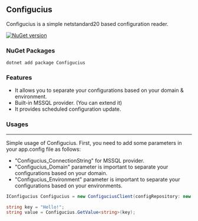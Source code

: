 ## Configucius

Configucius is a simple netstandard20 based configuration reader.

[![NuGet version](https://badge.fury.io/nu/Configucius.svg)](https://badge.fury.io/nu/Configucius)

### NuGet Packages
``` 
dotnet add package Configucius
```

### Features

- It allows you to separate your configurations based on your domain & environment.
- Built-in MSSQL provider. (You can extend it)
- It provides scheduled configuration update.

### Usages
-----
Simple usage of Configucius. 
First, you need to add some parameters in your app.config file as follows:

- "Configucius_ConnectionString" for MSSQL provider.
- "Configucius_Domain" parameter is important to separate your configurations based on your domain.
- "Configucius_Environment" parameter is important to separate your configurations based on your environments.

```cs
IConfigucius Configucius = new ConfiguciusClient(configRepository: new SqlConfigRepository(), refreshTime: TimeSpan.FromMinutes(2));

string key = "Hello!";
string value = Configucius.GetValue<string>(key);
```
